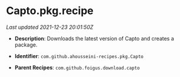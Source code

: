 # Capto.pkg.recipe

_Last updated 2021-12-23 20:01:50Z_

- **Description**: Downloads the latest version of Capto and creates a package.

- **Identifier**: `com.github.ahousseini-recipes.pkg.Capto`

- **Parent Recipes**: `com.github.foigus.download.capto`
